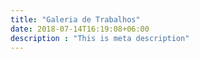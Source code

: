 ```yaml
---
title: "Galeria de Trabalhos"
date: 2018-07-14T16:19:08+06:00
description : "This is meta description"
---
```


